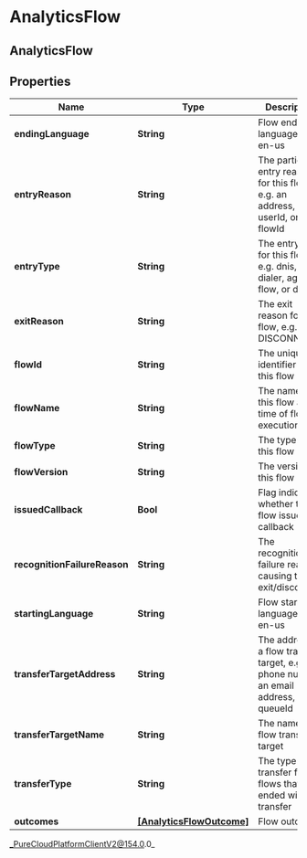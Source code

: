 # AnalyticsFlow

## AnalyticsFlow

## Properties

|Name | Type | Description | Notes|
|------------ | ------------- | ------------- | -------------|
| **endingLanguage** | **String** | Flow ending language, e.g. en-us | [optional] |
| **entryReason** | **String** | The particular entry reason for this flow, e.g. an address, userId, or flowId | [optional] |
| **entryType** | **String** | The entry type for this flow, e.g. dnis, dialer, agent, flow, or direct | [optional] |
| **exitReason** | **String** | The exit reason for this flow, e.g. DISCONNECT | [optional] |
| **flowId** | **String** | The unique identifier of this flow | [optional] |
| **flowName** | **String** | The name of this flow at the time of flow execution | [optional] |
| **flowType** | **String** | The type of this flow | [optional] |
| **flowVersion** | **String** | The version of this flow | [optional] |
| **issuedCallback** | **Bool** | Flag indicating whether the flow issued a callback | [optional] |
| **recognitionFailureReason** | **String** | The recognition failure reason causing to exit/disconnect | [optional] |
| **startingLanguage** | **String** | Flow starting language, e.g. en-us | [optional] |
| **transferTargetAddress** | **String** | The address of a flow transfer target, e.g. a phone number, an email address, or a queueId | [optional] |
| **transferTargetName** | **String** | The name of a flow transfer target | [optional] |
| **transferType** | **String** | The type of transfer for flows that ended with a transfer | [optional] |
| **outcomes** | [**[AnalyticsFlowOutcome]**](AnalyticsFlowOutcome) | Flow outcomes | [optional] |



_PureCloudPlatformClientV2@154.0.0_
